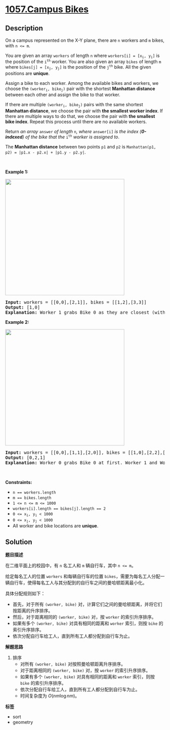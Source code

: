 # [1057.Campus Bikes](https://leetcode.com/problems/campus-bikes/description/)

## Description

<p>On a campus represented on the X-Y plane, there are <code>n</code> workers and <code>m</code> bikes, with <code>n &lt;= m</code>.</p>

<p>You are given an array <code>workers</code> of length <code>n</code> where <code>workers[i] = [x<sub>i</sub>, y<sub>i</sub>]</code> is the position of the <code>i<sup>th</sup></code> worker. You are also given an array <code>bikes</code> of length <code>m</code> where <code>bikes[j] = [x<sub>j</sub>, y<sub>j</sub>]</code> is the position of the <code>j<sup>th</sup></code> bike. All the given positions are <strong>unique</strong>.</p>

<p>Assign a bike to each worker. Among the available bikes and workers, we choose the <code>(worker<sub>i</sub>, bike<sub>j</sub>)</code> pair with the shortest <strong>Manhattan distance</strong> between each other and assign the bike to that worker.</p>

<p>If there are multiple <code>(worker<sub>i</sub>, bike<sub>j</sub>)</code> pairs with the same shortest <strong>Manhattan distance</strong>, we choose the pair with <strong>the smallest worker index</strong>. If there are multiple ways to do that, we choose the pair with <strong>the smallest bike index</strong>. Repeat this process until there are no available workers.</p>

<p>Return <em>an array </em><code>answer</code><em> of length </em><code>n</code><em>, where </em><code>answer[i]</code><em> is the index (<strong>0-indexed</strong>) of the bike that the </em><code>i<sup>th</sup></code><em> worker is assigned to</em>.</p>

<p>The <strong>Manhattan distance</strong> between two points <code>p1</code> and <code>p2</code> is <code>Manhattan(p1, p2) = |p1.x - p2.x| + |p1.y - p2.y|</code>.</p>

<p>&nbsp;</p>
<p><strong class="example">Example 1:</strong></p>
<img alt="" src="https://fastly.jsdelivr.net/gh/doocs/leetcode@main/solution/1000-1099/1057.Campus%20Bikes/images/1261_example_1_v2.png" style="width: 376px; height: 366px;" />
<pre>
<strong>Input:</strong> workers = [[0,0],[2,1]], bikes = [[1,2],[3,3]]
<strong>Output:</strong> [1,0]
<strong>Explanation:</strong> Worker 1 grabs Bike 0 as they are closest (without ties), and Worker 0 is assigned Bike 1. So the output is [1, 0].
</pre>

<p><strong class="example">Example 2:</strong></p>
<img alt="" src="https://fastly.jsdelivr.net/gh/doocs/leetcode@main/solution/1000-1099/1057.Campus%20Bikes/images/1261_example_2_v2.png" style="width: 376px; height: 366px;" />
<pre>
<strong>Input:</strong> workers = [[0,0],[1,1],[2,0]], bikes = [[1,0],[2,2],[2,1]]
<strong>Output:</strong> [0,2,1]
<strong>Explanation:</strong> Worker 0 grabs Bike 0 at first. Worker 1 and Worker 2 share the same distance to Bike 2, thus Worker 1 is assigned to Bike 2, and Worker 2 will take Bike 1. So the output is [0,2,1].
</pre>

<p>&nbsp;</p>
<p><strong>Constraints:</strong></p>

<ul>
  <li><code>n == workers.length</code></li>
  <li><code>m == bikes.length</code></li>
  <li><code>1 &lt;= n &lt;= m &lt;= 1000</code></li>
  <li><code>workers[i].length == bikes[j].length == 2</code></li>
  <li><code>0 &lt;= x<sub>i</sub>, y<sub>i</sub> &lt; 1000</code></li>
  <li><code>0 &lt;= x<sub>j</sub>, y<sub>j</sub> &lt; 1000</code></li>
  <li>All worker and bike locations are <strong>unique</strong>.</li>
</ul>

## Solution

**题目描述**

在二维平面上的校园中，有 `n` 名工人和 `m` 辆自行车，其中 `n <= m`。

给定每名工人的位置 `workers` 和每辆自行车的位置 `bikes`，需要为每名工人分配一辆自行车，使得每名工人与其分配到的自行车之间的曼哈顿距离最小化。

具体分配规则如下：

- 首先，对于所有 `(worker, bike)` 对，计算它们之间的曼哈顿距离，并将它们按距离的升序排序。
- 然后，对于距离相同的 `(worker, bike)` 对，按 `worker` 的索引升序排序。
- 如果有多个 `(worker, bike)` 对具有相同的距离和 `worker` 索引，则按 `bike` 的索引升序排序。
- 依次分配自行车给工人，直到所有工人都分配到自行车为止。

**解题思路**

1. 排序
   - 对所有 `(worker, bike)` 对按照曼哈顿距离升序排序。
   - 对于距离相同的 `(worker, bike)` 对，按 `worker` 的索引升序排序。
   - 如果有多个 `(worker, bike)` 对具有相同的距离和 `worker` 索引，则按 `bike` 的索引升序排序。
   - 依次分配自行车给工人，直到所有工人都分配到自行车为止。
   - 时间复杂度为 $O(nm \log nm)$。

**标签**

- sort
- geometry
